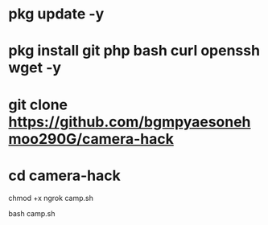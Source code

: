 # pkg update -y

# pkg install git php bash curl openssh wget -y

# git clone https://github.com/bgmpyaesonehmoo290G/camera-hack

# cd camera-hack

chmod +x ngrok camp.sh


bash camp.sh
